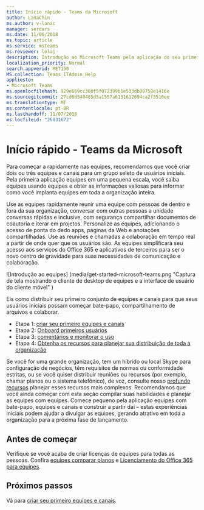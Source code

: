 ```yaml
---
title: Início rápido - Teams da Microsoft
author: LanaChin
ms.author: v-lanac
manager: serdars
ms.date: 11/06/2018
ms.topic: article
ms.service: msteams
ms.reviewer: lolaj
description: Introdução ao Microsoft Teams pela aplicação do seu primeiro equipes e canais para poder criar sua experiência com equipes antes de implantar amplamente em toda a organização.
localization_priority: Normal
search.appverid: MET150
MS.collection: Teams_ITAdmin_Help
appliesto:
- Microsoft Teams
ms.openlocfilehash: 929e669cc360f5f072399b1e533db00758e1416e
ms.sourcegitcommit: 27cd6d540485d5a1557a6131612894ca2f3516ee
ms.translationtype: MT
ms.contentlocale: pt-BR
ms.lasthandoff: 11/07/2018
ms.locfileid: "26031672"
---
```

# <a name="quick-start---microsoft-teams"></a>Início rápido - Teams da Microsoft

Para começar a rapidamente nas equipes, recomendamos que você criar dois ou três equipes e canais para um grupo seleto de usuários iniciais. Pela primeira aplicação equipes em uma pequena escala, você saiba equipes usando equipes e obter as informações valiosas para informar como você implanta equipes em toda a organização inteira. 

Use as equipes rapidamente reunir uma equipe com pessoas de dentro e fora da sua organização, conversar com outras pessoas a unidade conversas rápidas e inclusive, com segurança compartilhar documentos de coautoria e iterar em projetos. Personalize as equipes, adicionando o acesso de ponta do dedo apps, páginas da Web e anotações compartilhadas. Use as reuniões e chamadas a colaboração em tempo real a partir de onde quer que os usuários são. As equipes simplificará seu acesso aos serviços do Office 365 e aplicativos de terceiros para ser o novo centro de gravidade para suas necessidades de comunicação e colaboração. 

![Introdução ao equipes] (media/get-started-microsoft-teams.png "Captura de tela mostrando o cliente de desktop de equipes e a interface de usuário do cliente móvel" ) 

Eis como distribuir seu primeiro conjunto de equipes e canais para que seus usuários iniciais possam começar bate-papo, compartilhamento de arquivos e colaborar.

- Etapa 1: [criar seu primeiro equipes e canais](get-started-with-teams-create-your-first-teams-and-channels.md)
- Etapa 2: [Onboard primeiros usuários](get-started-with-teams-onboard-early-adopters.md)
- Etapa 3: [comentários e monitorar o uso](get-started-with-teams-monitor-usage-and-feedback.md)
- Etapa 4: [Obtenha os recursos para planejar sua distribuição de toda a organização](get-started-with-teams-resources-for-org-wide-rollout.md)

Se você for uma grande organização, tem um híbrido ou local Skype para configuração de negócios, têm requisitos de normas ou conformidade estritas, ou se você quiser distribuir reuniões ou recursos (por exemplo, chamar planos ou o sistema telefônico), de voz, consulte nosso [profundo recursos](https://docs.microsoft.com/MicrosoftTeams/Microsoft-Teams) planejar esses recursos mais complexos. Recomendamos que você ainda começar com esta seção compilar suas habilidades e planejar as equipes com equipes. Comece pequeno pela aplicação equipes com bate-papo, equipes e canais e construir a partir daí &ndash; estas experiências iniciais podem ajudar a divulgar as equipes, gerando atrativo em toda a organização para a próxima fase de lançamento. 

## <a name="before-you-get-started"></a>Antes de começar

Verifique se você acaba de criar licenças de equipes para todas as pessoas. Confira [equipes comparar planos](https://products.office.com/microsoft-teams/free) e [Licenciamento do Office 365 para equipes](office-365-licensing.md). 

## <a name="next-steps"></a>Próximos passos
Vá para [criar seu primeiro equipes e canais](get-started-with-teams-create-your-first-teams-and-channels.md).
